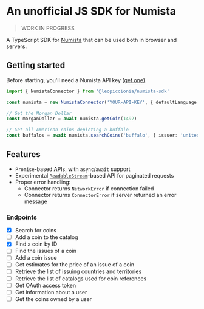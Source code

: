# An unofficial JS SDK for Numista

> WORK IN PROGRESS

A TypeScript SDK for [Numista](https://en.numista.com/) that can be used both in browser and servers.

## Getting started

Before starting, you'll need a Numista API key ([get one](https://en.numista.com/api/doc/index.php)).

```ts
import { NumistaConnector } from '@leopiccionia/numista-sdk'

const numista = new NumistaConnector('YOUR-API-KEY', { defaultLanguage: 'en' })

// Get the Morgan Dollar
const morganDollar = await numista.getCoin(1492)

// Get all American coins depicting a buffalo
const buffalos = await numista.searchCoins('buffalo', { issuer: 'united-states' })
```

## Features

- `Promise`-based APIs, with `async`/`await` support
- Experimental [`ReadableStream`](https://developer.mozilla.org/en-US/docs/Web/API/ReadableStream)-based API for paginated requests
- Proper error handling:
  - Connector returns `NetworkError` if connection failed
  - Connector returns `ConnectorError` if server returned an error message

### Endpoints

- [x] Search for coins
- [ ] Add a coin to the catalog
- [x] Find a coin by ID
- [ ] Find the issues of a coin
- [ ] Add a coin issue
- [ ] Get estimates for the price of an issue of a coin
- [ ] Retrieve the list of issuing countries and territories
- [ ] Retrieve the list of catalogs used for coin references
- [ ] Get OAuth access token
- [ ] Get information about a user
- [ ] Get the coins owned by a user
